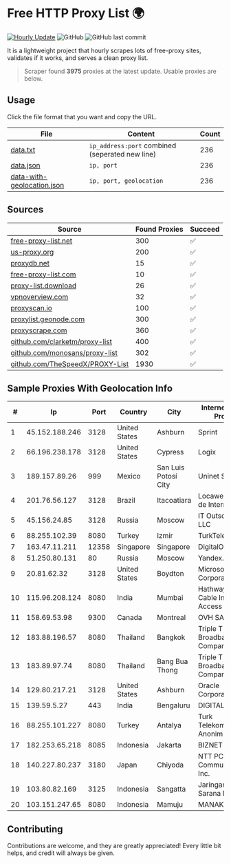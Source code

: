 
# Free HTTP Proxy List 🌍

[![Hourly Update](https://github.com/mertguvencli/http-proxy-list/actions/workflows/main.yml/badge.svg?branch=main)](https://github.com/mertguvencli/http-proxy-list/actions/workflows/main.yml)
![GitHub](https://img.shields.io/github/license/mertguvencli/http-proxy-list)
![GitHub last commit](https://img.shields.io/github/last-commit/mertguvencli/http-proxy-list)

It is a lightweight project that hourly scrapes lots of free-proxy sites, validates if it works, and serves a clean proxy list.


> Scraper found **3975** proxies at the latest update. Usable proxies are below.

## Usage

Click the file format that you want and copy the URL.


|File|Content|Count|
|----|-------|-----|
|[data.txt](https://raw.githubusercontent.com/mertguvencli/http-proxy-list/main/proxy-list/data.txt)|`ip_address:port` combined (seperated new line)|236|
|[data.json](https://raw.githubusercontent.com/mertguvencli/http-proxy-list/main/proxy-list/data.json)|`ip, port`|236|
|[data-with-geolocation.json](https://raw.githubusercontent.com/mertguvencli/http-proxy-list/main/proxy-list/data-with-geolocation.json)|`ip, port, geolocation`|236|

## Sources

|Source|Found Proxies|Succeed|
|------|-------------|-------|
|[free-proxy-list.net](https://free-proxy-list.net)|300|✅|
|[us-proxy.org](https://www.us-proxy.org)|200|✅|
|[proxydb.net](http://proxydb.net)|15|✅|
|[free-proxy-list.com](https://free-proxy-list.com/?page=&port=&type%5B%5D=http&type%5B%5D=https&up_time=0&search=Search)|10|✅|
|[proxy-list.download](https://www.proxy-list.download/HTTP)|26|✅|
|[vpnoverview.com](https://vpnoverview.com/privacy/anonymous-browsing/free-proxy-servers)|32|✅|
|[proxyscan.io](https://www.proxyscan.io)|100|✅|
|[proxylist.geonode.com](https://proxylist.geonode.com/api/proxy-list?limit=300&page=1&sort_by=lastChecked&sort_type=desc&protocols=http,https)|300|✅|
|[proxyscrape.com](https://api.proxyscrape.com/v2/?request=displayproxies&protocol=http&timeout=10000&country=all&ssl=all&anonymity=all)|360|✅|
|[github.com/clarketm/proxy-list](https://raw.githubusercontent.com/clarketm/proxy-list/master/proxy-list-raw.txt)|400|✅|
|[github.com/monosans/proxy-list](https://raw.githubusercontent.com/monosans/proxy-list/main/proxies/http.txt)|302|✅|
|[github.com/TheSpeedX/PROXY-List](https://raw.githubusercontent.com/TheSpeedX/PROXY-List/master/http.txt)|1930|✅|


## Sample Proxies With Geolocation Info

|#|Ip|Port|Country|City|Internet Service Provider|
|-|--|----|-------|----|-------------------------|
|1|45.152.188.246|3128|United States|Ashburn|Sprint|
|2|66.196.238.178|3128|United States|Cypress|Logix|
|3|189.157.89.26|999|Mexico|San Luis Potosí City|Uninet S.A. de C.V|
|4|201.76.56.127|3128|Brazil|Itacoatiara|Locaweb Serviços de Internet S/A|
|5|45.156.24.85|3128|Russia|Moscow|IT Outsourcing LLC|
|6|88.255.102.39|8080|Turkey|Izmir|TurkTelekom|
|7|163.47.11.211|12358|Singapore|Singapore|DigitalOcean|
|8|51.250.80.131|80|Russia|Moscow|Yandex.Cloud LLC|
|9|20.81.62.32|3128|United States|Boydton|Microsoft Corporation|
|10|115.96.208.124|8080|India|Mumbai|Hathway IP over Cable Internet Access|
|11|158.69.53.98|9300|Canada|Montreal|OVH SAS|
|12|183.88.196.57|8080|Thailand|Bangkok|Triple T Broadband Public Company Limited|
|13|183.89.97.74|8080|Thailand|Bang Bua Thong|Triple T Broadband Public Company Limited|
|14|129.80.217.21|3128|United States|Ashburn|Oracle Corporation|
|15|139.59.5.27|443|India|Bengaluru|DIGITALOCEAN|
|16|88.255.101.227|8080|Turkey|Antalya|Turk Telekomunikasyon Anonim Sirketi|
|17|182.253.65.218|8085|Indonesia|Jakarta|BIZNET|
|18|140.227.80.237|3180|Japan|Chiyoda|NTT PC Communications, Inc.|
|19|103.80.82.169|3125|Indonesia|Sangatta|Jaringanku Sarana Nusantara|
|20|103.151.247.65|8080|Indonesia|Mamuju|MANAKARRANET|



## Contributing

Contributions are welcome, and they are greatly appreciated! Every
little bit helps, and credit will always be given.

